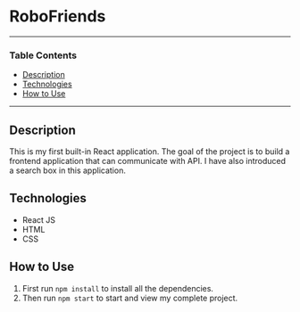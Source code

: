 # RoboFriends
---
### Table Contents
- [Description](#description)
- [Technologies](#technologies)
- [How to Use](#how-to-use)
---

## Description
This is my first built-in React application. The goal of the project is to build a frontend application that can communicate with API. I have also introduced a search box in this application.

## Technologies
- React JS
- HTML
- CSS

## How to Use
1. First run `npm install` to install all the dependencies.
2. Then run `npm start` to start and view my complete project.
